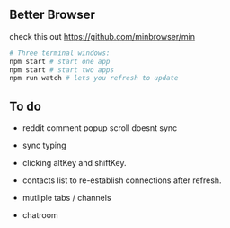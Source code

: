 ## Better Browser

check this out https://github.com/minbrowser/min

```bash
# Three terminal windows:
npm start # start one app
npm start # start two apps
npm run watch # lets you refresh to update
```

## To do

- reddit comment popup scroll doesnt sync
- sync typing
- clicking altKey and shiftKey.

- contacts list to re-establish connections after refresh.
- mutliple tabs / channels
- chatroom